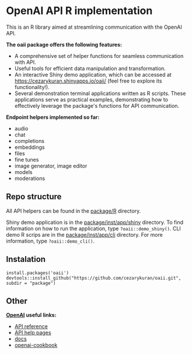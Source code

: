 # OpenAI API R implementation

This is an R library aimed at streamlining communication with the OpenAI API.

**The oaii package offers the following features:**

- A comprehensive set of helper functions for seamless communication with API.
- Useful tools for efficient data manipulation and transformation.
- An interactive Shiny demo application, which can be accessed at https://cezarykuran.shinyapps.io/oaii/ (feel free to explore its functionality!).
- Several demonstration terminal applications written as R scripts. These applications serve as practical examples, demonstrating how to effectively leverage the package's functions for API communication.

**Endpoint helpers implemented so far:**

- audio
- chat
- completions
- embeddings
- files
- fine tunes
- image generator, image editor
- models
- moderations

## Repo structure

All API helpers can be found in the [package/R](https://github.com/cezarykuran/oaii/tree/master/package/R) directory.

Shiny demo application is in the [package/inst/app/shiny](https://github.com/cezarykuran/oaii/tree/master/package/inst/app/shiny)  directory. To find information on how to run the application, type `?oaii::demo_shiny()`.
CLI demo R scrips are in the [package/inst/app/cli](https://github.com/cezarykuran/oaii/tree/master/package/inst/app/cli)  directory. For more information, type `?oaii::demo_cli()`.

## Instalation

`install.packages('oaii')`
`devtools::install_github("https://github.com/cezarykuran/oaii.git", subdir = "package")`

## Other

**[OpenAI](https://openai.com/) useful links:**

- [API reference](https://platform.openai.com/docs/api-reference/)
- [API help pages](https://help.openai.com/en/collections/3675931-openai-api)
- [docs](https://platform.openai.com/docs/introduction)
- [openai-cookbook](https://github.com/openai/openai-cookbook/)

